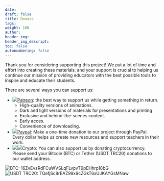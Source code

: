 ```yaml
---
date: 
draft: false
title: Donate
tags: 
weight: 100
author: 
header_img: 
header_img_descript: 
toc: false
autonumbering: false
---
```

Thank you for considering supporting this project! We put a lot of time and effort into creating these materials, and your support is crucial to helping us continue our mission of providing educators with the best possible tools to inspire and educate their students.

There are several ways you can support us:
- ![](/pt_logo.png#icon)[Patreon](https://patreon.com/sortofschool): the best way to support us while getting something in return.
	- High-quality versions of animations.
	- Dark and light versions of materials for presentations and printing
	- Exclusive and behind-the-scenes content.
	- Early acces.
	- Convenience of downloading.
- ![](/paypal_logo.png#icon)[Paypal](http://paypal.me/sokolovteach): Make a one-time donation to our project through PayPal. Every dollar helps us create new resources and support teachers in their work.
- ![](/tether_logo.png#icon)![](/bitcoin_logo.png#icon)Crypto: You can also support us by donating cryptocurrency. Please send your Bitcoin (BTC) or Tether (USDT TRC20) donations to our wallet address.

![**BTC:**  16ZvEvsRdFCuWVSLqFLvpvT9pEHhrp18bG](/bitcoin_qr.png#medium)
![**USDT TRC20:**  TQefjSc8rEAZ99x9cZGkT6xUJKAYGsMNaw](/usdt_qr.png#medium)
